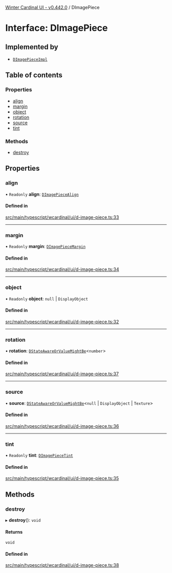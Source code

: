 [Winter Cardinal UI - v0.442.0](../index.md) / DImagePiece

# Interface: DImagePiece

## Implemented by

- [`DImagePieceImpl`](../classes/DImagePieceImpl.md)

## Table of contents

### Properties

- [align](DImagePiece.md#align)
- [margin](DImagePiece.md#margin)
- [object](DImagePiece.md#object)
- [rotation](DImagePiece.md#rotation)
- [source](DImagePiece.md#source)
- [tint](DImagePiece.md#tint)

### Methods

- [destroy](DImagePiece.md#destroy)

## Properties

### align

• `Readonly` **align**: [`DImagePieceAlign`](DImagePieceAlign.md)

#### Defined in

[src/main/typescript/wcardinal/ui/d-image-piece.ts:33](https://github.com/winter-cardinal/winter-cardinal-ui/blob/v0.442.0/src/main/typescript/wcardinal/ui/d-image-piece.ts#L33)

___

### margin

• `Readonly` **margin**: [`DImagePieceMargin`](DImagePieceMargin.md)

#### Defined in

[src/main/typescript/wcardinal/ui/d-image-piece.ts:34](https://github.com/winter-cardinal/winter-cardinal-ui/blob/v0.442.0/src/main/typescript/wcardinal/ui/d-image-piece.ts#L34)

___

### object

• `Readonly` **object**: ``null`` \| `DisplayObject`

#### Defined in

[src/main/typescript/wcardinal/ui/d-image-piece.ts:32](https://github.com/winter-cardinal/winter-cardinal-ui/blob/v0.442.0/src/main/typescript/wcardinal/ui/d-image-piece.ts#L32)

___

### rotation

• **rotation**: [`DStateAwareOrValueMightBe`](../index.md#dstateawareorvaluemightbe)\<`number`\>

#### Defined in

[src/main/typescript/wcardinal/ui/d-image-piece.ts:37](https://github.com/winter-cardinal/winter-cardinal-ui/blob/v0.442.0/src/main/typescript/wcardinal/ui/d-image-piece.ts#L37)

___

### source

• **source**: [`DStateAwareOrValueMightBe`](../index.md#dstateawareorvaluemightbe)\<``null`` \| `DisplayObject` \| `Texture`\>

#### Defined in

[src/main/typescript/wcardinal/ui/d-image-piece.ts:36](https://github.com/winter-cardinal/winter-cardinal-ui/blob/v0.442.0/src/main/typescript/wcardinal/ui/d-image-piece.ts#L36)

___

### tint

• `Readonly` **tint**: [`DImagePieceTint`](DImagePieceTint.md)

#### Defined in

[src/main/typescript/wcardinal/ui/d-image-piece.ts:35](https://github.com/winter-cardinal/winter-cardinal-ui/blob/v0.442.0/src/main/typescript/wcardinal/ui/d-image-piece.ts#L35)

## Methods

### destroy

▸ **destroy**(): `void`

#### Returns

`void`

#### Defined in

[src/main/typescript/wcardinal/ui/d-image-piece.ts:38](https://github.com/winter-cardinal/winter-cardinal-ui/blob/v0.442.0/src/main/typescript/wcardinal/ui/d-image-piece.ts#L38)
